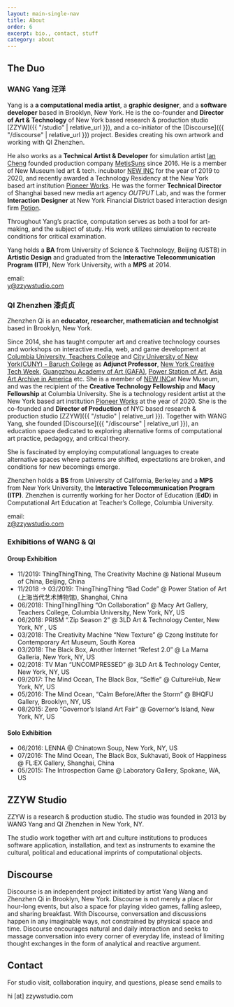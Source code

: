 ```yaml
---
layout: main-single-nav
title: About
order: 6
excerpt: bio., contact, stuff
category: about
---
```


## The Duo

### WANG Yang 汪洋

Yang is a **a computational media artist**, a **graphic designer**, and a **software developer** based in Brooklyn, New York. He is the co-founder and **Director of Art & Technology** of New York based research & production studio [ZZYW]({{ "/studio" | relative_url }}), and a co-initiator of the [Discourse]({{ "/discourse" | relative_url }}) project. Besides creating his own artwork and working with QI Zhenzhen.

He also works as a **Technical Artist & Developer** for simulation artist [Ian Cheng](http://iancheng.com/) founded production company [MetisSuns](http://metissuns.com/) since 2016. He is a member of New Museum led art & tech. incubator [NEW INC](https://www.newinc.org/) for the year of 2019 to 2020, and recently awarded a Technology Residency at the New York based art institution [Pioneer Works](https://pioneerworks.org/technology/). He was the former **Technical Director** of Shanghai based new media art agency *OUTPUT* Lab, and was the former **Interaction Designer** at New York Financial District based interaction design firm [Potion](https://www.potiondesign.com/).

Throughout Yang’s practice, computation serves as both a tool for art-making, and the subject of study. His work utilizes simulation to recreate conditions for critical examination.

Yang holds a **BA** from University of Science & Technology, Beijing (USTB) in **Artistic Design** and graduated from the **Interactive Telecommunication Program (ITP)**, New York University, with a **MPS** at 2014.

email:      
y@zzywstudio.com


### QI Zhenzhen 漆贞贞

Zhenzhen Qi is an **educator, researcher, mathematician and technolgist** based in Brooklyn, New York.

Since 2014, she has taught computer art and creative technology courses and workshops on interactive media, web, and game development at [Columbia University, Teachers College](https://www.tc.columbia.edu/) and [City University of New York(CUNY) - Baruch College](https://www.baruch.cuny.edu/wsas/academics/performing_arts/index.htm) as **Adjunct Professor**, [New York Creative Tech Week](http://creativetechweek.nyc/), [Guangzhou Academy of Art (GAFA)](https://www.wikiwand.com/en/Guangzhou_Academy_of_Fine_Arts), [Power Station of Art](http://powerstationofart.com/en/), [Asia Art Archive in America](http://www.aaa-a.org/) etc. She is a member of [NEW INC](https://www.newinc.org/)at New Museum, and was the recipient of the **Creative Technology Fellowship** and **Macy Fellowship** at Columbia University. She is a technology resident artist at the New York based art institution [Pioneer Works](https://pioneerworks.org/technology/) at the year of 2020. She is the co-founded and **Director of Production** of NYC based research & production studio [ZZYW]({{ "/studio" | relative_url }}). Together with WANG Yang, she founded [Discourse]({{ "/discourse" | relative_url }}), an education space dedicated to exploring alternative forms of computational art practice, pedagogy, and critical theory.

She is fascinated by employing computational languages to create alternative spaces where patterns are shifted, expectations are broken, and conditions for new becomings emerge.

Zhenzhen holds a **BS** from University of California, Berkeley and a **MPS** from New York University, the **Interactive Telecommunication Program (ITP)**. Zhenzhen is currently working for her Doctor of Education (**EdD**) in Computational Art Education at Teacher’s College, Columbia University.

email:      
z@zzywstudio.com



### Exhibitions of WANG & QI


#### Group Exhibition

- 11/2019: ThingThingThing, The Creativity Machine @ National Museum of China, Beijing, China
- 11/2018 -> 03/2019: ThingThingThing “Bad Code” @ Power Station of Art (上海当代艺术博物馆), Shanghai, China
- 06/2018: ThingThingThing “On Collaboration” @ Macy Art Gallery, Teachers College, Columbia University, New York, NY, US
- 06/2018: PRISM “.Zip Season 2” @ 3LD Art & Technology Center, New York, NY , US
- 03/2018: The Creativity Machine “New Texture” @ Czong Institute for Contemporary Art Museum, South Korea
- 03/2018: The Black Box, Another Internet “Refest 2.0” @ La Mama Galleria, New York, NY, US
- 02/2018: TV Man “UNCOMPRESSED” @ 3LD Art & Technology Center, New York, NY, US
- 09/2017: The Mind Ocean, The Black Box, “Selfie” @ CultureHub, New York, NY, US
- 05/2016: The Mind Ocean, “Calm Before/After the Storm” @ BHQFU Gallery, Brooklyn, NY, US
- 08/2015: Zero “Governor’s Island Art Fair” @ Governor’s Island, New York, NY, US

#### Solo Exhibition

- 06/2016: LENNA @ Chinatown Soup, New York, NY, US
- 07/2016: The Mind Ocean, The Black Box, Sukhavati, Book of Happiness @ FL:EX Gallery, Shanghai, China
- 05/2015: The Introspection Game @ Laboratory Gallery, Spokane, WA, US



## ZZYW Studio

ZZYW is a research & production studio. The studio was founded in 2013 by WANG Yang and QI Zhenzhen in New York, NY.

The studio work together with art and culture institutions to produces software application, installation, and text as instruments to examine the cultural, political and educational imprints of computational objects.

## Discourse

Discourse is an independent project initiated by artist Yang Wang and Zhenzhen Qi in Brooklyn, New York. Discourse is not merely a place for hour-long events, but also a space for playing video games, falling asleep, and sharing breakfast. With Discourse, conversation and discussions happen in any imaginable ways, not constrained by physical space and time. Discourse encourages natural and daily interaction and seeks to massage conversation into every corner of everyday life, instead of limiting thought exchanges in the form of analytical and reactive argument.  


## Contact

For studio visit, collaboration inquiry, and questions, please send emails to

hi [at] zzywstudio.com
